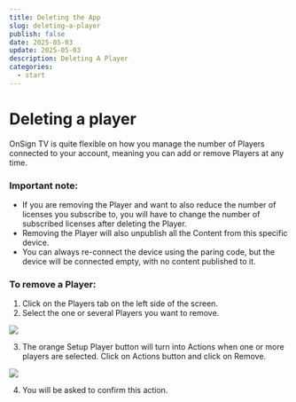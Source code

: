 ```yaml
---
title: Deleting the App
slug: deleting-a-player
publish: false
date: 2025-05-03
update: 2025-05-03
description: Deleting A Player
categories:
  - start
---
```


Deleting a player
=================

OnSign TV is quite flexible on how you manage the number of Players connected to your account, meaning you can add or remove Players at any time.

### Important note:

* If you are removing the Player and want to also reduce the number of licenses you subscribe to, you will have to change the number of subscribed licenses after deleting the Player.
* Removing the Player will also unpublish all the Content from this specific device.
* You can always re-connect the device using the paring code, but the device will be connected empty, with no content published to it.

### To remove a Player:

1. Click on the Players tab on the left side of the screen.
2. Select the one or several Players you want to remove.

![](https://static.helpjuice.com/helpjuice_production/uploads/upload/image/23821/direct/1741794030626/image.png)

3. The orange Setup Player button will turn into Actions when one or more players are selected. Click on Actions button and click on Remove.

![](https://static.helpjuice.com/helpjuice_production/uploads/upload/image/23821/direct/1741794204744/image.png)

4. You will be asked to confirm this action.
